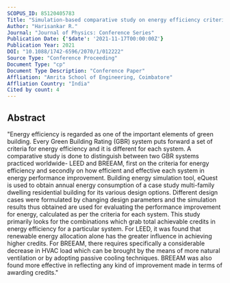 ```yaml
---
SCOPUS_ID: 85120405783
Title: "Simulation-based comparative study on energy efficiency criteria for LEED and BREEAM systems"
Author: "Harisankar R."
Journal: "Journal of Physics: Conference Series"
Publication Date: {'$date': '2021-11-17T00:00:00Z'}
Publication Year: 2021
DOI: "10.1088/1742-6596/2070/1/012222"
Source Type: "Conference Proceeding"
Document Type: "cp"
Document Type Description: "Conference Paper"
Affliation: "Amrita School of Engineering, Coimbatore"
Affliation Country: "India"
Cited by count: 4
---
```


## Abstract
"Energy efficiency is regarded as one of the important elements of green building. Every Green Building Rating (GBR) system puts forward a set of criteria for energy efficiency and it is different for each system. A comparative study is done to distinguish between two GBR systems practiced worldwide- LEED and BREEAM, first on the criteria for energy efficiency and secondly on how efficient and effective each system in energy performance improvement. Building energy simulation tool, eQuest is used to obtain annual energy consumption of a case study multi-family dwelling residential building for its various design options. Different design cases were formulated by changing design parameters and the simulation results thus obtained are used for evaluating the performance improvement for energy, calculated as per the criteria for each system. This study primarily looks for the combinations which grab total achievable credits in energy efficiency for a particular system. For LEED, it was found that renewable energy allocation alone has the greater influence in achieving higher credits. For BREEAM, there requires specifically a considerable decrease in HVAC load which can be brought by the means of more natural ventilation or by adopting passive cooling techniques. BREEAM was also found more effective in reflecting any kind of improvement made in terms of awarding credits."
